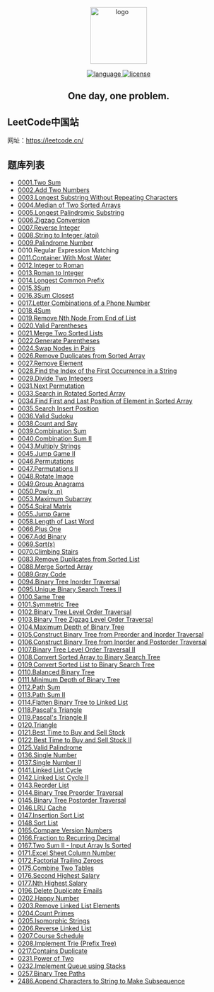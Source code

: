 <p align="center">
  <a target="_blank">
    <img width="128" src="https://static.leetcode.cn/cn-mono-assets/production/assets/leetcode-logo.5d9d9fa9.svg" alt="logo">
  </a>
</p>
<p align="center">
  <a href="https://github.com/jyygithub/leetcode" target="_blank">
    <img src="https://img.shields.io/badge/language-Kotlin-%23A97BFF" alt="language">
    <img src="https://img.shields.io/github/license/jyygithub/leetcode" alt="license">
  </a>
</p>
<h2 align="center">
  One day, one problem.
</h2>

## LeetCode中国站

网址：https://leetcode.cn/

## 题库列表

- [0001.Two Sum](https://github.com/jyygithub/leetcode/blob/main/problems/0001.two-sum.md)
- [0002.Add Two Numbers](https://github.com/jyygithub/leetcode/blob/main/problems/0002.add-two-numbers.md)
- [0003.Longest Substring Without Repeating Characters](https://github.com/jyygithub/leetcode/blob/main/problems/0003.longest-substring-without-repeating-characters.md)
- [0004.Median of Two Sorted Arrays](https://github.com/jyygithub/leetcode/blob/main/problems/0004.median-of-two-sorted-arrays.md)
- [0005.Longest Palindromic Substring](https://github.com/jyygithub/leetcode/blob/main/problems/0005.longest-palindromic-substring.md)
- [0006.Zigzag Conversion](https://github.com/jyygithub/leetcode/blob/main/problems/0006.zigzag-conversion.md)
- [0007.Reverse Integer](https://github.com/jyygithub/leetcode/blob/main/problems/0007.reverse-integer.md)
- [0008.String to Integer (atoi)](https://github.com/jyygithub/leetcode/blob/main/problems/0008.string-to-integer-atoi.md)
- [0009.Palindrome Number](https://github.com/jyygithub/leetcode/blob/main/problems/0009.palindrome-number.md)
- 0010.Regular Expression Matching
- [0011.Container With Most Water](https://github.com/jyygithub/leetcode/blob/main/problems/0011.container-with-most-water.md)
- [0012.Integer to Roman](https://github.com/jyygithub/leetcode/blob/main/problems/0012.integer-to-roman.md)
- [0013.Roman to Integer](https://github.com/jyygithub/leetcode/blob/main/problems/0013.roman-to-integer.md)
- [0014.Longest Common Prefix](https://github.com/jyygithub/leetcode/blob/main/problems/0014.longest-common-prefix.md)
- [0015.3Sum](https://github.com/jyygithub/leetcode/blob/main/problems/0015.3sum.md)
- [0016.3Sum Closest](https://github.com/jyygithub/leetcode/blob/main/problems/0016.3sum-closest.md)
- [0017.Letter Combinations of a Phone Number](https://github.com/jyygithub/leetcode/blob/main/problems/0017.letter-combinations-of-a-phone-number.md)
- [0018.4Sum](https://github.com/jyygithub/leetcode/blob/main/problems/0018.4sum.md)
- [0019.Remove Nth Node From End of List](https://github.com/jyygithub/leetcode/blob/main/problems/0019.remove-nth-node-from-end-of-list.md)
- [0020.Valid Parentheses](https://github.com/jyygithub/leetcode/blob/main/problems/0020.valid-parentheses.md)
- [0021.Merge Two Sorted Lists](https://github.com/jyygithub/leetcode/blob/main/problems/0021.merge-two-sorted-lists.md)
- [0022.Generate Parentheses](https://github.com/jyygithub/leetcode/blob/main/problems/0022.generate-parentheses.md)
- [0024.Swap Nodes in Pairs](https://github.com/jyygithub/leetcode/blob/main/problems/0024.swap-nodes-in-pairs.md)
- [0026.Remove Duplicates from Sorted Array](https://github.com/jyygithub/leetcode/blob/main/problems/0026.remove-duplicates-from-sorted-array.md)
- [0027.Remove Element](https://github.com/jyygithub/leetcode/blob/main/problems/0027.remove-element.md)
- [0028.Find the Index of the First Occurrence in a String](https://github.com/jyygithub/leetcode/blob/main/problems/0028.find-the-index-of-the-first-occurrence-in-a-string.md)
- [0029.Divide Two Integers](https://github.com/jyygithub/leetcode/blob/main/problems/0029.divide-two-integers.md)
- [0031.Next Permutation](https://github.com/jyygithub/leetcode/blob/main/problems/0031.next-permutation.md)
- [0033.Search in Rotated Sorted Array](https://github.com/jyygithub/leetcode/blob/main/problems/0033.search-in-rotated-sorted-array.md)
- [0034.Find First and Last Position of Element in Sorted Array](https://github.com/jyygithub/leetcode/blob/main/problems/0034.find-first-and-last-position-of-element-in-sorted-array.md)
- [0035.Search Insert Position](https://github.com/jyygithub/leetcode/blob/main/problems/0035.search-insert-position.md)
- [0036.Valid Sudoku](https://github.com/jyygithub/leetcode/blob/main/problems/0036.valid-sudoku.md)
- [0038.Count and Say](https://github.com/jyygithub/leetcode/blob/main/problems/0038.count-and-say.md)
- [0039.Combination Sum](https://github.com/jyygithub/leetcode/blob/main/problems/0039.combination-sum.md)
- [0040.Combination Sum II](https://github.com/jyygithub/leetcode/blob/main/problems/0040.combination-sum-ii.md)
- [0043.Multiply Strings](https://github.com/jyygithub/leetcode/blob/main/problems/0043.multiply-strings.md)
- [0045.Jump Game II](https://github.com/jyygithub/leetcode/blob/main/problems/0045.jump-game-ii.md)
- [0046.Permutations](https://github.com/jyygithub/leetcode/blob/main/problems/0046.permutations.md)
- [0047.Permutations II](https://github.com/jyygithub/leetcode/blob/main/problems/0047.permutations-ii.md)
- [0048.Rotate Image](https://github.com/jyygithub/leetcode/blob/main/problems/0048.rotate-image.md)
- [0049.Group Anagrams](https://github.com/jyygithub/leetcode/blob/main/problems/0049.group-anagrams.md)
- [0050.Pow(x, n)](https://github.com/jyygithub/leetcode/blob/main/problems/0050.powx-n.md)
- [0053.Maximum Subarray](https://github.com/jyygithub/leetcode/blob/main/problems/0053.maximum-subarray.md)
- [0054.Spiral Matrix](https://github.com/jyygithub/leetcode/blob/main/problems/0054.spiral-matrix.md)
- [0055.Jump Game](https://github.com/jyygithub/leetcode/blob/main/problems/0055.jump-game.md)
- [0058.Length of Last Word](https://github.com/jyygithub/leetcode/blob/main/problems/0058.length-of-last-word.md)
- [0066.Plus One](https://github.com/jyygithub/leetcode/blob/main/problems/0066.plus-one.md)
- [0067.Add Binary](https://github.com/jyygithub/leetcode/blob/main/problems/0067.add-binary.md)
- [0069.Sqrt(x)](https://github.com/jyygithub/leetcode/blob/main/problems/0069.sqrtx.md)
- [0070.Climbing Stairs](https://github.com/jyygithub/leetcode/blob/main/problems/0070.climbing-stairs.md)
- [0083.Remove Duplicates from Sorted List](https://github.com/jyygithub/leetcode/blob/main/problems/0083.remove-duplicates-from-sorted-list.md)
- [0088.Merge Sorted Array](https://github.com/jyygithub/leetcode/blob/main/problems/0088.merge-sorted-array.md)
- [0089.Gray Code](https://github.com/jyygithub/leetcode/blob/main/problems/0089.gray-code.md)
- [0094.Binary Tree Inorder Traversal](https://github.com/jyygithub/leetcode/blob/main/problems/0094.binary-tree-inorder-traversal.md)
- [0095.Unique Binary Search Trees II](https://github.com/jyygithub/leetcode/blob/main/problems/0095.unique-binary-search-trees-ii.md)
- [0100.Same Tree](https://github.com/jyygithub/leetcode/blob/main/problems/0100.same-tree.md)
- [0101.Symmetric Tree](https://github.com/jyygithub/leetcode/blob/main/problems/0101.symmetric-tree.md)
- [0102.Binary Tree Level Order Traversal](https://github.com/jyygithub/leetcode/blob/main/problems/0102.binary-tree-level-order-traversal.md)
- [0103.Binary Tree Zigzag Level Order Traversal](https://github.com/jyygithub/leetcode/blob/main/problems/0103.binary-tree-zigzag-level-order-traversal.md)
- [0104.Maximum Depth of Binary Tree](https://github.com/jyygithub/leetcode/blob/main/problems/0104.maximum-depth-of-binary-tree.md)
- [0105.Construct Binary Tree from Preorder and Inorder Traversal](https://github.com/jyygithub/leetcode/blob/main/problems/0105.construct-binary-tree-from-preorder-and-inorder-traversal.md)
- [0106.Construct Binary Tree from Inorder and Postorder Traversal](https://github.com/jyygithub/leetcode/blob/main/problems/0106.construct-binary-tree-from-inorder-and-postorder-traversal.md)
- [0107.Binary Tree Level Order Traversal II](https://github.com/jyygithub/leetcode/blob/main/problems/0107.binary-tree-level-order-traversal-ii.md)
- [0108.Convert Sorted Array to Binary Search Tree](https://github.com/jyygithub/leetcode/blob/main/problems/0108.convert-sorted-array-to-binary-search-tree.md)
- [0109.Convert Sorted List to Binary Search Tree](https://github.com/jyygithub/leetcode/blob/main/problems/0109.convert-sorted-list-to-binary-search-tree.md)
- [0110.Balanced Binary Tree](https://github.com/jyygithub/leetcode/blob/main/problems/0110.balanced-binary-tree.md)
- [0111.Minimum Depth of Binary Tree](https://github.com/jyygithub/leetcode/blob/main/problems/0111.minimum-depth-of-binary-tree.md)
- [0112.Path Sum](https://github.com/jyygithub/leetcode/blob/main/problems/0112.path-sum.md)
- [0113.Path Sum II](https://github.com/jyygithub/leetcode/blob/main/problems/0113.path-sum-ii.md)
- [0114.Flatten Binary Tree to Linked List](https://github.com/jyygithub/leetcode/blob/main/problems/0114.flatten-binary-tree-to-linked-list.md)
- [0118.Pascal's Triangle](https://github.com/jyygithub/leetcode/blob/main/problems/0118.pascals-triangle.md)
- [0119.Pascal's Triangle II](https://github.com/jyygithub/leetcode/blob/main/problems/0119.pascals-triangle-ii.md)
- [0120.Triangle](https://github.com/jyygithub/leetcode/blob/main/problems/0120.triangle.md)
- [0121.Best Time to Buy and Sell Stock](https://github.com/jyygithub/leetcode/blob/main/problems/0121.best-time-to-buy-and-sell-stock.md)
- [0122.Best Time to Buy and Sell Stock II](https://github.com/jyygithub/leetcode/blob/main/problems/0122.best-time-to-buy-and-sell-stock-ii.md)
- [0125.Valid Palindrome](https://github.com/jyygithub/leetcode/blob/main/problems/0125.valid-palindrome.md)
- [0136.Single Number](https://github.com/jyygithub/leetcode/blob/main/problems/0136.single-number.md)
- [0137.Single Number II](https://github.com/jyygithub/leetcode/blob/main/problems/0137.single-number-ii.md)
- [0141.Linked List Cycle](https://github.com/jyygithub/leetcode/blob/main/problems/0141.linked-list-cycle.md)
- [0142.Linked List Cycle II](https://github.com/jyygithub/leetcode/blob/main/problems/0142.linked-list-cycle-ii.md)
- [0143.Reorder List](https://github.com/jyygithub/leetcode/blob/main/problems/0143.reorder-list.md)
- [0144.Binary Tree Preorder Traversal](https://github.com/jyygithub/leetcode/blob/main/problems/0144.binary-tree-preorder-traversal.md)
- [0145.Binary Tree Postorder Traversal](https://github.com/jyygithub/leetcode/blob/main/problems/0145.binary-tree-postorder-traversal.md)
- [0146.LRU Cache](https://github.com/jyygithub/leetcode/blob/main/problems/0146.lru-cache.md)
- [0147.Insertion Sort List](https://github.com/jyygithub/leetcode/blob/main/problems/0147.insertion-sort-list.md)
- [0148.Sort List](https://github.com/jyygithub/leetcode/blob/main/problems/0148.sort-list.md)
- [0165.Compare Version Numbers](https://github.com/jyygithub/leetcode/blob/main/problems/0165.compare-version-numbers.md)
- [0166.Fraction to Recurring Decimal](https://github.com/jyygithub/leetcode/blob/main/problems/0166.fraction-to-recurring-decimal.md)
- [0167.Two Sum II - Input Array Is Sorted](https://github.com/jyygithub/leetcode/blob/main/problems/0167.two-sum-ii-input-array-is-sorted.md)
- [0171.Excel Sheet Column Number](https://github.com/jyygithub/leetcode/blob/main/problems/0171.excel-sheet-column-number.md)
- [0172.Factorial Trailing Zeroes](https://github.com/jyygithub/leetcode/blob/main/problems/0172.factorial-trailing-zeroes.md)
- [0175.Combine Two Tables](https://github.com/jyygithub/leetcode/blob/main/problems/0175.combine-two-tables.md)
- [0176.Second Highest Salary](https://github.com/jyygithub/leetcode/blob/main/problems/0176.second-highest-salary.md)
- [0177.Nth Highest Salary](https://github.com/jyygithub/leetcode/blob/main/problems/0177.nth-highest-salary.md)
- [0196.Delete Duplicate Emails](https://github.com/jyygithub/leetcode/blob/main/problems/0196.delete-duplicate-emails.md)
- [0202.Happy Number](https://github.com/jyygithub/leetcode/blob/main/problems/0202.happy-number.md)
- [0203.Remove Linked List Elements](https://github.com/jyygithub/leetcode/blob/main/problems/0203.remove-linked-list-elements.md)
- [0204.Count Primes](https://github.com/jyygithub/leetcode/blob/main/problems/0204.count-primes.md)
- [0205.Isomorphic Strings](https://github.com/jyygithub/leetcode/blob/main/problems/0205.isomorphic-strings.md)
- [0206.Reverse Linked List](https://github.com/jyygithub/leetcode/blob/main/problems/0206.reverse-linked-list.md)
- [0207.Course Schedule](https://github.com/jyygithub/leetcode/blob/main/problems/0207.course-schedule.md)
- [0208.Implement Trie (Prefix Tree)](https://github.com/jyygithub/leetcode/blob/main/problems/0208.implement-trie-prefix-tree.md)
- [0217.Contains Duplicate](https://github.com/jyygithub/leetcode/blob/main/problems/0217.contains-duplicate.md)
- [0231.Power of Two](https://github.com/jyygithub/leetcode/blob/main/problems/0231.power-of-two.md)
- [0232.Implement Queue using Stacks](https://github.com/jyygithub/leetcode/blob/main/problems/0232.implement-queue-using-stacks.md)
- [0257.Binary Tree Paths](https://github.com/jyygithub/leetcode/blob/main/problems/0257.binary-tree-paths.md)
- [2486.Append Characters to String to Make Subsequence](https://github.com/jyygithub/leetcode/blob/main/problems/2486.append-characters-to-string-to-make-subsequence.md)